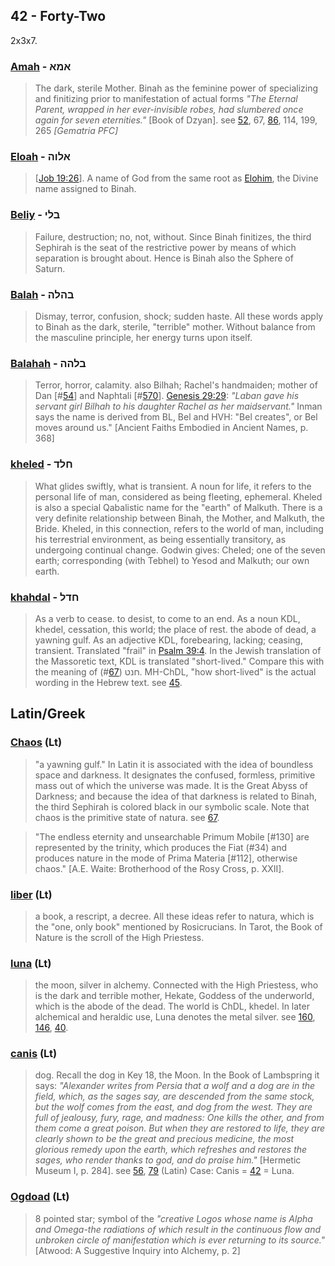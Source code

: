 ## 42 - Forty-Two
2x3x7.

### [Amah](/keys/AMA) - אמא
> The dark, sterile Mother. Binah as the feminine power of specializing and finitizing prior to manifestation of actual forms *"The Eternal Parent, wrapped in her ever-invisible robes, had slumbered once again for seven eternities."* [Book of Dzyan]. see [52](52), 67, [86](86), 114, 199, 265 *[Gematria PFC]*

### [Eloah](/keys/ALVH) - אלוה
> [[Job 19:26]()]. A name of God from the same root as [Elohim](86), the Divine name assigned to Binah.

### [Beliy](/keys/BLI) - בלי
> Failure, destruction; no, not, without. Since Binah finitizes, the third Sephirah is the seat of the restrictive power by means of which separation is brought about. Hence is Binah also the Sphere of Saturn.

### [Balah](/keys/BHLH) - בהלה
> Dismay, terror, confusion, shock; sudden haste. All these words apply to Binah as the dark, sterile, "terrible" mother. Without balance from the masculine principle, her energy turns upon itself.

### [Balahah](/keys/BLHH) - בלהה
> Terror, horror, calamity. also Bilhah; Rachel's handmaiden; mother of Dan [#[54](54)] and Naphtali [#[570](570)]. [Genesis 29:29](http://biblehub.com/genesis/29-29.htm): *"Laban gave his servant girl Bilhah to his daughter Rachel as her maidservant."* Inman says the name is derived from BL, Bel and HVH: "Bel creates", or Bel moves around us." [Ancient Faiths Embodied in Ancient Names, p. 368]

### [kheled](/keys/ChLD) - חלד
> What glides swiftly, what is transient. A noun for life, it refers to the personal life of man, considered as being fleeting, ephemeral. Kheled is also a special Qabalistic name for the "earth" of Malkuth. There is a very definite relationship between Binah, the Mother, and Malkuth, the Bride. Kheled, in this connection, refers to the world of man, including his terrestrial environment, as being essentially transitory, as undergoing continual change. Godwin gives: Cheled; one of the seven earth; corresponding (with Tebhel) to Yesod and Malkuth; our own earth.

### [khahdal](/keys/ChDL) - חדל
> As a verb to cease. to desist, to come to an end. As a noun KDL, khedel, cessation, this world; the place of rest. the abode of dead, a yawning gulf. As an adjective KDL, forebearing, lacking; ceasing, transient. Translated "frail" in [Psalm 39:4](http://biblehub.com/psalms/39-4.htm). In the Jewish translation of the Massoretic text, KDL is translated "short-lived." Compare this with the meaning of חנט (#[67](67)). MH-ChDL, "how short-lived" is the actual wording in the Hebrew text. see [45](45).

## Latin/Greek

### [Chaos](/latin?word=chaos) (Lt)
> "a yawning gulf." In Latin it is associated with the idea of boundless space and darkness. It designates the confused, formless, primitive mass out of which the universe was made. It is the Great Abyss of Darkness; and because the idea of that darkness is related to Binah, the third Sephirah is colored black in our symbolic scale. Note that chaos is the primitive state of natura. see [67](67).

> "The endless eternity and unsearchable Primum Mobile [#130] are represented by the trinity, which produces the Fiat (#34) and produces nature in the mode of Prima Materia [#112], otherwise chaos." [A.E. Waite: Brotherhood of the Rosy Cross, p. XXII].

### [liber](/latin?word=liber) (Lt)
> a book, a rescript, a decree. All these ideas refer to natura, which is the "one, only book" mentioned by Rosicrucians. In Tarot, the Book of Nature is the scroll of the High Priestess.

### [luna](/latin?word=luna) (Lt)
> the moon, silver in alchemy. Connected with the High Priestess, who is the dark and terrible mother, Hekate, Goddess of the underworld, which is the abode of the dead. The world is ChDL, khedel. In later alchemical and heraldic use, Luna denotes the metal silver. see [160](160), [146](146), [40](40).

### [canis](/latin?word=canis) (Lt)
> dog. Recall the dog in Key 18, the Moon. In the Book of Lambspring it says: *"Alexander writes from Persia that a wolf and a dog are in the field, which, as the sages say, are descended from the same stock, but the wolf comes from the east, and dog from the west. They are full of jealousy, fury, rage, and madness: One kills the other, and from them come a great poison. But when they are restored to life, they are clearly shown to be the great and precious medicine, the most glorious remedy upon the earth, which refreshes and restores the sages, who render thanks to god, and do praise him."* [Hermetic Museum I, p. 284]. see [56](56), [79](79) (Latin) Case: Canis = [42](42) = Luna.

### [Ogdoad](/latin?word=ogdoad) (Lt)
> 8 pointed star; symbol of the *"creative Logos whose name is Alpha and Omega-the radiations of which result in the continuous flow and unbroken circle of manifestation which is ever returning to its source."* [Atwood: A Suggestive Inquiry into Alchemy, p. 2]
